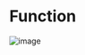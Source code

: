 # Function
![image](https://user-images.githubusercontent.com/121708007/232338682-42f23f1a-f678-4735-8d13-5b98f597ebb2.png)
